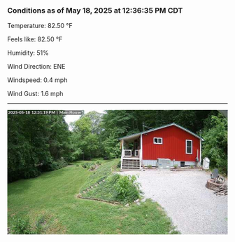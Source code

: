 ### Conditions as of May 18, 2025 at 12:36:35 PM CDT 

Temperature: 82.50 &deg;F

Feels like: 82.50 &deg;F

Humidity: 51%

Wind Direction: ENE

Windspeed: 0.4 mph

Wind Gust: 1.6 mph

---

<img src="./images/latest.jpeg"/>

